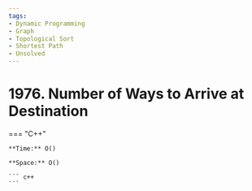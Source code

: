 ```yaml
---
tags:
- Dynamic Programming
- Graph
- Topological Sort
- Shortest Path
- Unsolved
---
```



# 1976. Number of Ways to Arrive at Destination

=== "C++"

    **Time:** O()

    **Space:** O()

    ``` c++
    ```